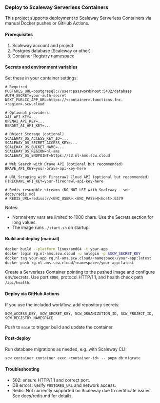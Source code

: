### Deploy to Scaleway Serverless Containers

This project supports deployment to Scaleway Serverless Containers via manual Docker pushes or GitHub Actions.

#### Prerequisites

1. Scaleway account and project
2. Postgres database (Scaleway or other)
3. Container Registry namespace

#### Secrets and environment variables

Set these in your container settings:

```env
# Required
POSTGRES_URL=postgresql://user:password@host:5432/database
AUTH_SECRET=your-auth-secret
NEXT_PUBLIC_APP_URL=https://<container>.functions.fnc.<region>.scw.cloud

# Optional providers
XAI_API_KEY=...
OPENAI_API_KEY=...
BERGET_AI_API_KEY=...

# Object Storage (optional)
SCALEWAY_OS_ACCESS_KEY_ID=...
SCALEWAY_OS_SECRET_ACCESS_KEY=...
SCALEWAY_OS_BUCKET_NAME=...
SCALEWAY_OS_REGION=nl-ams
SCALEWAY_OS_ENDPOINT=https://s3.nl-ams.scw.cloud

# Web Search with Brave API (optional but recommended)
BRAVE_API_KEY=your-brave-api-key-here

# URL Scraping with Firecrawl Cloud API (optional but recommended)
FIRECRAWL_API_KEY=your-firecrawl-api-key-here

# Redis resumable streams (DO NOT USE with Scaleway - see docs/redis.md)
# REDIS_URL=rediss://<ENC_USER>:<ENC_PASS>@<host>:6379
```

Notes:
- Normal env vars are limited to 1000 chars. Use the Secrets section for long values.
- The image runs `./start.sh` on startup.

#### Build and deploy (manual)

```bash
docker build --platform linux/amd64 -t your-app .
docker login rg.nl-ams.scw.cloud -u nologin -p $SCW_SECRET_KEY
docker tag your-app rg.nl-ams.scw.cloud/<namespace>/your-app:latest
docker push rg.nl-ams.scw.cloud/<namespace>/your-app:latest
```

Create a Serverless Container pointing to the pushed image and configure env/secrets. Use port `8080`, protocol HTTP/1.1, and health check path `/api/health`.

#### Deploy via GitHub Actions

If you use the included workflow, add repository secrets:

```
SCW_ACCESS_KEY, SCW_SECRET_KEY, SCW_ORGANIZATION_ID, SCW_PROJECT_ID, SCW_REGISTRY_NAMESPACE
```

Push to `main` to trigger build and update the container.

#### Post-deploy

Run database migrations as needed, e.g. with Scaleway CLI:

```bash
scw container container exec <container-id> -- pnpm db:migrate
```

#### Troubleshooting

- 502: ensure HTTP/1.1 and correct port.
- DB errors: verify `POSTGRES_URL` and network access.
- Redis: Not currently supported on Scaleway due to certificate issues. See docs/redis.md for details.


